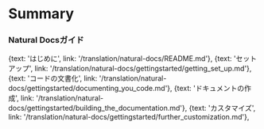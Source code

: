 # Summary

### Natural Docsガイド

{text: 'はじめに', link: '/translation/natural-docs/README.md'},
{text: 'セットアップ', link: '/translation/natural-docs/gettingstarted/getting_set_up.md'},
{text: 'コードの文書化', link: '/translation/natural-docs/gettingstarted/documenting_you_code.md'},
{text: 'ドキュメントの作成', link: '/translation/natural-docs/gettingstarted/building_the_documentation.md'},
{text: 'カスタマイズ', link: '/translation/natural-docs/gettingstarted/further_customization.md'},

